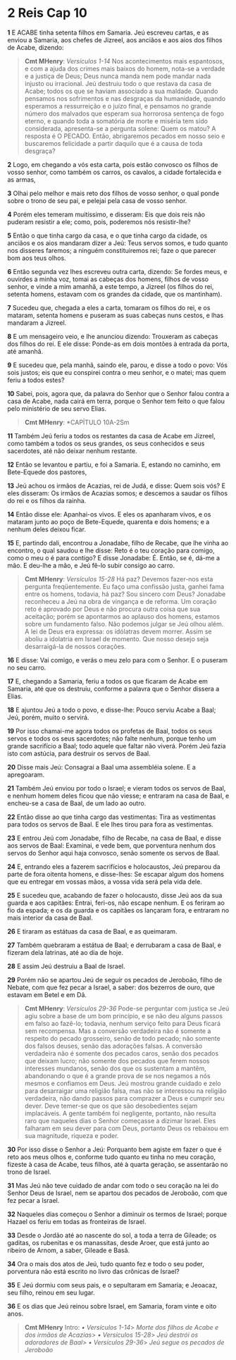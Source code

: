 # 2 Reis Cap 10

**1** 	E ACABE tinha setenta filhos em Samaria. Jeú escreveu cartas, e as enviou a Samaria, aos chefes de Jizreel, aos anciãos e aos aios dos filhos de Acabe, dizendo:

> **Cmt MHenry**: *Versículos 1-14* Nos acontecimentos mais espantosos, e com a ajuda dos crimes mais baixos do homem, nota-se a verdade e a justiça de Deus; Deus nunca manda nem pode mandar nada injusto ou irracional. Jeú destruiu todo o que restava da casa de Acabe; todos os que se haviam associado a sua maldade. Quando pensamos nos sofrimentos e nas desgraças da humanidade, quando esperamos a ressurreição e o juízo final, e pensamos no grande número dos malvados que esperam sua horrorosa sentença de fogo eterno, e quando toda a somatória de morte e miséria tem sido considerada, apresenta-se a pergunta solene: Quem os matou? A resposta é O PECADO. Então, abrigaremos pecados em nosso seio e buscaremos felicidade a partir daquilo que é a causa de toda desgraça?

**2** 	Logo, em chegando a vós esta carta, pois estão convosco os filhos de vosso senhor, como também os carros, os cavalos, a cidade fortalecida e as armas,

**3** 	Olhai pelo melhor e mais reto dos filhos de vosso senhor, o qual ponde sobre o trono de seu pai, e pelejai pela casa de vosso senhor.

**4** 	Porém eles temeram muitíssimo, e disseram: Eis que dois reis não puderam resistir a ele; como, pois, poderemos nós resistir-lhe?

**5** 	Então o que tinha cargo da casa, e o que tinha cargo da cidade, os anciãos e os aios mandaram dizer a Jeú: Teus servos somos, e tudo quanto nos disseres faremos; a ninguém constituiremos rei; faze o que parecer bom aos teus olhos.

**6** 	Então segunda vez lhes escreveu outra carta, dizendo: Se fordes meus, e ouvirdes a minha voz, tomai as cabeças dos homens, filhos de vosso senhor, e vinde a mim amanhã, a este tempo, a Jizreel (os filhos do rei, setenta homens, estavam com os grandes da cidade, que os mantinham).

**7** 	Sucedeu que, chegada a eles a carta, tomaram os filhos do rei, e os mataram, setenta homens e puseram as suas cabeças nuns cestos, e lhas mandaram a Jizreel.

**8** 	E um mensageiro veio, e lhe anunciou dizendo: Trouxeram as cabeças dos filhos do rei. E ele disse: Ponde-as em dois montões à entrada da porta, até amanhã.

**9** 	E sucedeu que, pela manhã, saindo ele, parou, e disse a todo o povo: Vós sois justos; eis que eu conspirei contra o meu senhor, e o matei; mas quem feriu a todos estes?

**10** 	Sabei, pois, agora que, da palavra do Senhor que o Senhor falou contra a casa de Acabe, nada cairá em terra, porque o Senhor tem feito o que falou pelo ministério de seu servo Elias.

> **Cmt MHenry**: *CAPÍTULO 10A-2Sm

**11** 	Também Jeú feriu a todos os restantes da casa de Acabe em Jizreel, como também a todos os seus grandes, os seus conhecidos e seus sacerdotes, até não deixar nenhum restante.

**12** 	Então se levantou e partiu, e foi a Samaria. E, estando no caminho, em Bete-Equede dos pastores,

**13** 	Jeú achou os irmãos de Acazias, rei de Judá, e disse: Quem sois vós? E eles disseram: Os irmãos de Acazias somos; e descemos a saudar os filhos do rei e os filhos da rainha.

**14** 	Então disse ele: Apanhai-os vivos. E eles os apanharam vivos, e os mataram junto ao poço de Bete-Equede, quarenta e dois homens; e a nenhum deles deixou ficar.

**15** 	E, partindo dali, encontrou a Jonadabe, filho de Recabe, que lhe vinha ao encontro, o qual saudou e lhe disse: Reto é o teu coração para comigo, como o meu o é para contigo? E disse Jonadabe: É. Então, se é, dá-me a mão. E deu-lhe a mão, e Jeú fê-lo subir consigo ao carro.

> **Cmt MHenry**: *Versículos 15-28* Há paz? Devemos fazer-nos esta pergunta freqüentemente. Eu faço uma confissão justa, ganhei fama entre os homens, todavia, há paz? Sou sincero com Deus? Jonadabe reconheceu a Jeú na obra de vingança e de reforma. Um coração reto é aprovado por Deus e não procura outra coisa que sua aceitação; porém se apontarmos ao aplauso dos homens, estamos sobre um fundamento falso. Não podemos julgar se Jeú olhou além. A lei de Deus era expressa: os idólatras devem morrer. Assim se aboliu a idolatria em Israel de momento. Que nosso desejo seja desarraigá-la de nossos corações.

**16** 	E disse: Vai comigo, e verás o meu zelo para com o Senhor. E o puseram no seu carro.

**17** 	E, chegando a Samaria, feriu a todos os que ficaram de Acabe em Samaria, até que os destruiu, conforme a palavra que o Senhor dissera a Elias.

**18** 	E ajuntou Jeú a todo o povo, e disse-lhe: Pouco serviu Acabe a Baal; Jeú, porém, muito o servirá.

**19** 	Por isso chamai-me agora todos os profetas de Baal, todos os seus servos e todos os seus sacerdotes; não falte nenhum, porque tenho um grande sacrifício a Baal; todo aquele que faltar não viverá. Porém Jeú fazia isto com astúcia, para destruir os servos de Baal.

**20** 	Disse mais Jeú: Consagrai a Baal uma assembléia solene. E a apregoaram.

**21** 	Também Jeú enviou por todo o Israel; e vieram todos os servos de Baal, e nenhum homem deles ficou que não viesse; e entraram na casa de Baal, e encheu-se a casa de Baal, de um lado ao outro.

**22** 	Então disse ao que tinha cargo das vestimentas: Tira as vestimentas para todos os servos de Baal. E ele lhes tirou para fora as vestimentas.

**23** 	E entrou Jeú com Jonadabe, filho de Recabe, na casa de Baal, e disse aos servos de Baal: Examinai, e vede bem, que porventura nenhum dos servos do Senhor aqui haja convosco, senão somente os servos de Baal.

**24** 	E, entrando eles a fazerem sacrifícios e holocaustos, Jeú preparou da parte de fora oitenta homens, e disse-lhes: Se escapar algum dos homens que eu entregar em vossas mãos, a vossa vida será pela vida dele.

**25** 	E sucedeu que, acabando de fazer o holocausto, disse Jeú aos da sua guarda e aos capitães: Entrai, feri-os, não escape nenhum. E os feriram ao fio da espada; e os da guarda e os capitães os lançaram fora, e entraram no mais interior da casa de Baal.

**26** 	E tiraram as estátuas da casa de Baal, e as queimaram.

**27** 	Também quebraram a estátua de Baal; e derrubaram a casa de Baal, e fizeram dela latrinas, até ao dia de hoje.

**28** 	E assim Jeú destruiu a Baal de Israel.

**29** 	Porém não se apartou Jeú de seguir os pecados de Jeroboão, filho de Nebate, com que fez pecar a Israel, a saber: dos bezerros de ouro, que estavam em Betel e em Dã.

> **Cmt MHenry**: *Versículos 29-36* Pode-se perguntar com justiça se Jeú agiu sobre a base de um bom princípio, e se não deu alguns passos em falso ao fazê-lo; todavia, nenhum serviço feito para Deus ficará sem recompensa. Mas a conversão verdadeira não é somente a respeito do pecado grosseiro, senão de todo pecado; não somente dos falsos deuses, senão das adorações falsas. A conversão verdadeira não é somente dos pecados caros, senão dos pecados que deixam lucro; não somente dos pecados que ferem nossos interesses mundanos, senão dos que os sustentam a mantêm, abandonando o que é a grande prova de se nos negamos a nós mesmos e confiamos em Deus. Jeú mostrou grande cuidado e zelo para desarraigar uma religião falsa, mas não se interessou na religião verdadeira, não dando passos para comprazer a Deus e cumprir seu dever. Deve temer-se que os que são desobedientes sejam implacáveis. A gente também foi negligente, portanto, não resulta raro que naqueles dias o Senhor começasse a dizimar Israel. Eles falharam em seu dever para com Deus, portanto Deus os rebaixou em sua magnitude, riqueza e poder.

**30** 	Por isso disse o Senhor a Jeú: Porquanto bem agiste em fazer o que é reto aos meus olhos e, conforme tudo quanto eu tinha no meu coração, fizeste à casa de Acabe, teus filhos, até à quarta geração, se assentarão no trono de Israel.

**31** 	Mas Jeú não teve cuidado de andar com todo o seu coração na lei do Senhor Deus de Israel, nem se apartou dos pecados de Jeroboão, com que fez pecar a Israel.

**32** 	Naqueles dias começou o Senhor a diminuir os termos de Israel; porque Hazael os feriu em todas as fronteiras de Israel.

**33** 	Desde o Jordão até ao nascente do sol, a toda a terra de Gileade; os gaditas, os rubenitas e os manassitas, desde Aroer, que está junto ao ribeiro de Arnom, a saber, Gileade e Basã.

**34** 	Ora o mais dos atos de Jeú, tudo quanto fez e todo o seu poder, porventura não está escrito no livro das crônicas de Israel?

**35** 	E Jeú dormiu com seus pais, e o sepultaram em Samaria; e Jeoacaz, seu filho, reinou em seu lugar.

**36** 	E os dias que Jeú reinou sobre Israel, em Samaria, foram vinte e oito anos.


> **Cmt MHenry** Intro: *• Versículos 1-14*> *Morte dos filhos de Acabe e dos irmãos de Acazias*> *• Versículos 15-28*> *Jeú destrói os adoradores de Baal*> *• Versículos 29-36*> *Jeú segue os pecados de Jeroboão*